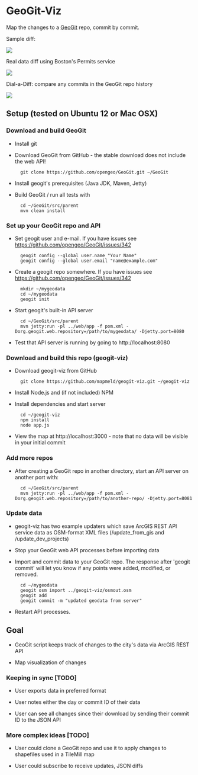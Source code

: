 # GeoGit-Viz

Map the changes to a <a href="http://geogit.org">GeoGit</a> repo, commit by commit.

Sample diff:

<img src="https://raw.github.com/mapmeld/geogit-viz/master/screenshot.png"/>

Real data diff using Boston's Permits service

<img src="https://raw.github.com/mapmeld/geogit-viz/master/permitdiff.png"/>

Dial-a-Diff: compare any commits in the GeoGit repo history

<img src="https://raw.github.com/mapmeld/geogit-viz/master/dialadiff.png"/>

## Setup (tested on Ubuntu 12 or Mac OSX)

### Download and build GeoGit

* Install git

* Download GeoGit from GitHub - the stable download does not include the web API!

        git clone https://github.com/opengeo/GeoGit.git ~/GeoGit

* Install geogit's prerequisites (Java JDK, Maven, Jetty)

* Build GeoGit / run all tests with

        cd ~/GeoGit/src/parent
        mvn clean install

### Set up your GeoGit repo and API

* Set geogit user and e-mail. If you have issues see https://github.com/opengeo/GeoGit/issues/342

        geogit config --global user.name "Your Name"
        geogit config --global user.email "name@example.com"

* Create a geogit repo somewhere. If you have issues see https://github.com/opengeo/GeoGit/issues/342

        mkdir ~/mygeodata
        cd ~/mygeodata
        geogit init

* Start geogit's built-in API server

        cd ~/GeoGit/src/parent
        mvn jetty:run -pl ../web/app -f pom.xml -Dorg.geogit.web.repository=/path/to/mygeodata/ -Djetty.port=8080

* Test that API server is running by going to http://localhost:8080

### Download and build this repo (geogit-viz)

* Download geogit-viz from GitHub

        git clone https://github.com/mapmeld/geogit-viz.git ~/geogit-viz

* Install Node.js and (if not included) NPM

* Install dependencies and start server

        cd ~/geogit-viz
        npm install
        node app.js

* View the map at http://localhost:3000 - note that no data will be visible in your initial commit

### Add more repos

* After creating a GeoGit repo in another directory, start an API server on another port with:

        cd ~/GeoGit/src/parent
        mvn jetty:run -pl ../web/app -f pom.xml -Dorg.geogit.web.repository=/path/to/another-repo/ -Djetty.port=8081

### Update data

* geogit-viz has two example updaters which save ArcGIS REST API service data as OSM-format XML files (/update\_from\_gis and /update\_dev\_projects)

* Stop your GeoGit web API processes before importing data

* Import and commit data to your GeoGit repo. The response after 'geogit commit' will let you know if any points were added, modified, or removed.

        cd ~/mygeodata
        geogit osm import ../geogit-viz/osmout.osm
        geogit add
        geogit commit -m "updated geodata from server"

* Restart API processes.

## Goal

* GeoGit script keeps track of changes to the city's data via ArcGIS REST API

* Map visualization of changes

### Keeping in sync [TODO]

* User exports data in preferred format

* User notes either the day or commit ID of their data

* User can see all changes since their download by sending their commit ID to the JSON API

### More complex ideas [TODO]

* User could clone a GeoGit repo and use it to apply changes to shapefiles used in a TileMill map

* User could subscribe to receive updates, JSON diffs